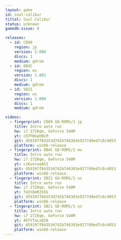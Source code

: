 ```yaml
---
layout: game
id: soul-calibur
titlel: Soul Calibur
status: unknown
gamedb-issue: 0

releases:
  - id: CD09
    region: jp
    version: 2.000
    discs: 1
    medium: gdrom
  - id: 0B4C
    region: eu
    version: 1.001
    discs: 1
    medium: gdrom
  - id: 5B21
    region: us
    version: 1.000
    discs: 1
    medium: gdrom

videos:
  - fingerprint: CD09 GD-ROM1/1 jp
    title: Intro auto run
    hw: i7 2720qm, GeForce 540M
    yt: cO7FWopbBLM
    git: d59197f84353d7d2b746383e9277d9ed7c8c4053
    platform: win86-release
  - fingerprint: 0B4C GD-ROM1/1 eu
    title: Intro auto run
    hw: i7 2720qm, GeForce 540M
    yt: ciKvorwaA5I
    git: d59197f84353d7d2b746383e9277d9ed7c8c4053
    platform: win86-release
  - fingerprint: 5B21 GD-ROM1/1 us
    title: Intro auto run
    hw: i7 2720qm, GeForce 540M
    yt: f43tDmRJS5k
    git: d59197f84353d7d2b746383e9277d9ed7c8c4053
    platform: win86-release
  - fingerprint: 5B21 GD-ROM1/1 us
    title: Intro auto run
    hw: i7 2720qm, GeForce 540M
    yt: 4kTYTaLxQ28
    git: d59197f84353d7d2b746383e9277d9ed7c8c4053
    platform: win86-release
---
```

